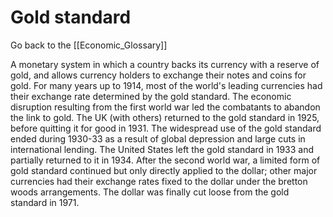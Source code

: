 # Gold standard

Go back to the [[Economic_Glossary]]


A monetary system in which a country backs its currency with a reserve of gold, and allows currency holders to exchange their notes and coins for gold. For many years up to 1914, most of the world's leading currencies had their exchange rate determined by the gold standard. The economic disruption resulting from the first world war led the combatants to abandon the link to gold. The UK (with others) returned to the gold standard in 1925, before quitting it for good in 1931. The widespread use of the gold standard ended during 1930-33 as a result of global depression and large cuts in international lending. The United States left the gold standard in 1933 and partially returned to it in 1934. After the second world war, a limited form of gold standard continued but only directly applied to the dollar; other major currencies had their exchange rates fixed to the dollar under the bretton woods arrangements. The dollar was finally cut loose from the gold standard in 1971.

